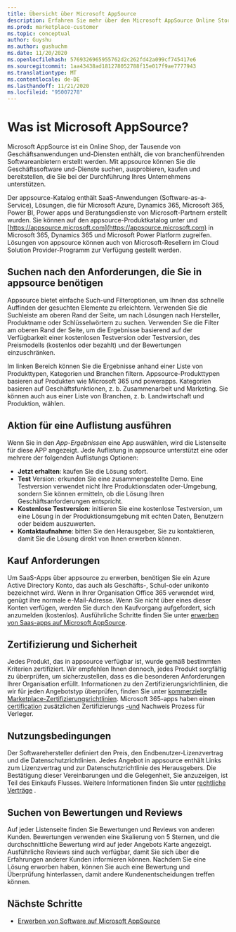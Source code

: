 ```yaml
---
title: Übersicht über Microsoft AppSource
description: Erfahren Sie mehr über den Microsoft AppSource Online Store und die Art und Weise, wie Sie und einen umfangreichen Katalog von Software und Lösungen finden.
ms.prod: marketplace-customer
ms.topic: conceptual
author: Guyshu
ms.author: gushuchm
ms.date: 11/20/2020
ms.openlocfilehash: 5769326965955762d2c262fd42a099cf745417e6
ms.sourcegitcommit: 1aa43438ad181278052788f15e017f9ae7777943
ms.translationtype: MT
ms.contentlocale: de-DE
ms.lasthandoff: 11/21/2020
ms.locfileid: "95007278"
---
```

# <a name="what-is-microsoft-appsource"></a>Was ist Microsoft AppSource?

Microsoft AppSource ist ein Online Shop, der Tausende von Geschäftsanwendungen und-Diensten enthält, die von branchenführenden Softwareanbietern erstellt werden. Mit appsource können Sie die Geschäftssoftware und-Dienste suchen, ausprobieren, kaufen und bereitstellen, die Sie bei der Durchführung Ihres Unternehmens unterstützen.

Der appsource-Katalog enthält SaaS-Anwendungen (Software-as-a-Service), Lösungen, die für Microsoft Azure, Dynamics 365, Microsoft 365, Power BI, Power apps und Beratungsdienste von Microsoft-Partnern erstellt wurden. Sie können auf den appsource-Produktkatalog unter und [https://appsource.microsoft.com](https://appsource.microsoft.com) in Microsoft 365, Dynamics 365 und Microsoft Power Platform zugreifen. Lösungen von appsource können auch von Microsoft-Resellern im Cloud Solution Provider-Programm zur Verfügung gestellt werden.

## <a name="find-what-you-need-on-appsource"></a>Suchen nach den Anforderungen, die Sie in appsource benötigen

Appsource bietet einfache Such-und Filteroptionen, um Ihnen das schnelle Auffinden der gesuchten Elemente zu erleichtern. Verwenden Sie die Suchleiste am oberen Rand der Seite, um nach Lösungen nach Hersteller, Produktname oder Schlüsselwörtern zu suchen. Verwenden Sie die Filter am oberen Rand der Seite, um die Ergebnisse basierend auf der Verfügbarkeit einer kostenlosen Testversion oder Testversion, des Preismodells (kostenlos oder bezahlt) und der Bewertungen einzuschränken.

Im linken Bereich können Sie die Ergebnisse anhand einer Liste von Produkttypen, Kategorien und Branchen filtern. Appsource-Produkttypen basieren auf Produkten wie Microsoft 365 und powerapps. Kategorien basieren auf Geschäftsfunktionen, z. b. Zusammenarbeit und Marketing. Sie können auch aus einer Liste von Branchen, z. b. Landwirtschaft und Produktion, wählen.

## <a name="take-action-on-a-listing"></a>Aktion für eine Auflistung ausführen

Wenn Sie in den _App-Ergebnissen_ eine App auswählen, wird die Listenseite für diese APP angezeigt. Jede Auflistung in appsource unterstützt eine oder mehrere der folgenden Auflistungs Optionen:

- **Jetzt erhalten**: kaufen Sie die Lösung sofort.
- **Test** Version: erkunden Sie eine zusammengestellte Demo. Eine Testversion verwendet nicht Ihre Produktionsdaten oder-Umgebung, sondern Sie können ermitteln, ob die Lösung Ihren Geschäftsanforderungen entspricht.
- **Kostenlose Testversion**: initiieren Sie eine kostenlose Testversion, um eine Lösung in der Produktionsumgebung mit echten Daten, Benutzern oder beidem auszuwerten.
- **Kontaktaufnahme**: bitten Sie den Herausgeber, Sie zu kontaktieren, damit Sie die Lösung direkt von Ihnen erwerben können.

## <a name="purchasing-requirements"></a>Kauf Anforderungen

Um SaaS-Apps über appsource zu erwerben, benötigen Sie ein Azure Active Directory Konto, das auch als Geschäfts-, Schul-oder unikonto bezeichnet wird. Wenn in Ihrer Organisation Office 365 verwendet wird, genügt ihre normale e-Mail-Adresse. Wenn Sie nicht über eines dieser Konten verfügen, werden Sie durch den Kaufvorgang aufgefordert, sich anzumelden (kostenlos). Ausführliche Schritte finden Sie unter [erwerben von Saas-apps auf Microsoft AppSource](purchase-software-appsource.md).

## <a name="certification-and-security"></a>Zertifizierung und Sicherheit

Jedes Produkt, das in appsource verfügbar ist, wurde gemäß bestimmten Kriterien zertifiziert. Wir empfehlen Ihnen dennoch, jedes Produkt sorgfältig zu überprüfen, um sicherzustellen, dass es die besonderen Anforderungen Ihrer Organisation erfüllt. Informationen zu den Zertifizierungsrichtlinien, die wir für jeden Angebotstyp überprüfen, finden Sie unter [kommerzielle Marketplace-Zertifizierungsrichtlinien](/legal/marketplace/certification-policies). Microsoft 365-apps haben einen [certification](/microsoft-365-app-certification/docs/enterprise-app-certification-guide) zusätzlichen Zertifizierungs [-und](/microsoft-365-app-certification/docs/enterprise-app-attestation-guide) Nachweis Prozess für Verleger.

## <a name="terms-and-conditions"></a>Nutzungsbedingungen

Der Softwarehersteller definiert den Preis, den Endbenutzer-Lizenzvertrag und die Datenschutzrichtlinien. Jedes Angebot in appsource enthält Links zum Lizenzvertrag und zur Datenschutzrichtlinie des Herausgebers. Die Bestätigung dieser Vereinbarungen und die Gelegenheit, Sie anzuzeigen, ist Teil des Einkaufs Flusses. Weitere Informationen finden Sie unter [rechtliche Verträge](legal-contracts.md) .

## <a name="find-ratings-and-reviews"></a>Suchen von Bewertungen und Reviews

Auf jeder Listenseite finden Sie Bewertungen und Reviews von anderen Kunden. Bewertungen verwenden eine Skalierung von 5 Sternen, und die durchschnittliche Bewertung wird auf jeder Angebots Karte angezeigt. Ausführliche Reviews sind auch verfügbar, damit Sie sich über die Erfahrungen anderer Kunden informieren können. Nachdem Sie eine Lösung erworben haben, können Sie auch eine Bewertung und Überprüfung hinterlassen, damit andere Kundenentscheidungen treffen können.

## <a name="next-steps"></a>Nächste Schritte

- [Erwerben von Software auf Microsoft AppSource](purchase-software-appsource.md)
